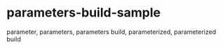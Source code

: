 # parameters-build-sample
parameter, parameters, parameters build, parameterized, parameterized build 
